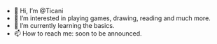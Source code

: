 - 👋 Hi, I’m @Ticani
- 👀 I’m interested in playing games, drawing, reading and much more.
- 🌱 I’m currently learning the basics.
- 📫 How to reach me: soon to be announced.
